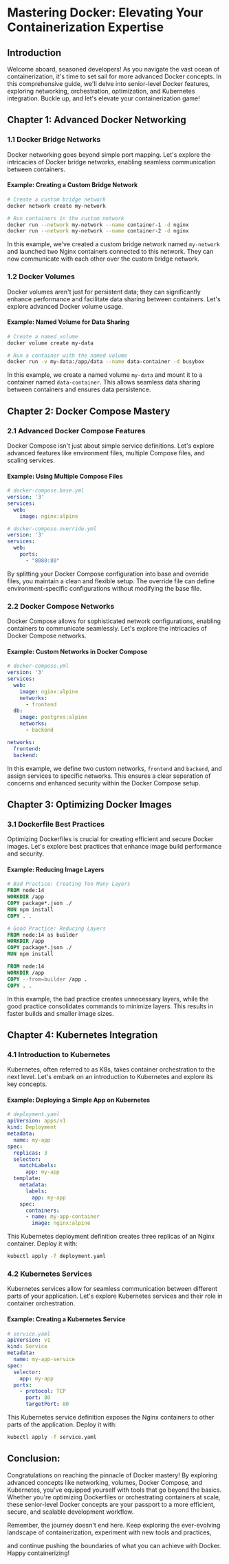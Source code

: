 
# Mastering Docker: Elevating Your Containerization Expertise

## Introduction

Welcome aboard, seasoned developers! As you navigate the vast ocean of containerization, it's time to set sail for more advanced Docker concepts. In this comprehensive guide, we'll delve into senior-level Docker features, exploring networking, orchestration, optimization, and Kubernetes integration. Buckle up, and let's elevate your containerization game!

## Chapter 1: Advanced Docker Networking

### 1.1 Docker Bridge Networks

Docker networking goes beyond simple port mapping. Let's explore the intricacies of Docker bridge networks, enabling seamless communication between containers.

#### Example: Creating a Custom Bridge Network

```bash
# Create a custom bridge network
docker network create my-network

# Run containers in the custom network
docker run --network my-network --name container-1 -d nginx
docker run --network my-network --name container-2 -d nginx
```

In this example, we've created a custom bridge network named `my-network` and launched two Nginx containers connected to this network. They can now communicate with each other over the custom bridge network.

### 1.2 Docker Volumes

Docker volumes aren't just for persistent data; they can significantly enhance performance and facilitate data sharing between containers. Let's explore advanced Docker volume usage.

#### Example: Named Volume for Data Sharing

```bash
# Create a named volume
docker volume create my-data

# Run a container with the named volume
docker run -v my-data:/app/data --name data-container -d busybox
```

In this example, we create a named volume `my-data` and mount it to a container named `data-container`. This allows seamless data sharing between containers and ensures data persistence.

## Chapter 2: Docker Compose Mastery

### 2.1 Advanced Docker Compose Features

Docker Compose isn't just about simple service definitions. Let's explore advanced features like environment files, multiple Compose files, and scaling services.

#### Example: Using Multiple Compose Files

```yaml
# docker-compose.base.yml
version: '3'
services:
  web:
    image: nginx:alpine

# docker-compose.override.yml
version: '3'
services:
  web:
    ports:
      - "8080:80"
```

By splitting your Docker Compose configuration into base and override files, you maintain a clean and flexible setup. The override file can define environment-specific configurations without modifying the base file.

### 2.2 Docker Compose Networks

Docker Compose allows for sophisticated network configurations, enabling containers to communicate seamlessly. Let's explore the intricacies of Docker Compose networks.

#### Example: Custom Networks in Docker Compose

```yaml
# docker-compose.yml
version: '3'
services:
  web:
    image: nginx:alpine
    networks:
      - frontend
  db:
    image: postgres:alpine
    networks:
      - backend

networks:
  frontend:
  backend:
```

In this example, we define two custom networks, `frontend` and `backend`, and assign services to specific networks. This ensures a clear separation of concerns and enhanced security within the Docker Compose setup.

## Chapter 3: Optimizing Docker Images

### 3.1 Dockerfile Best Practices

Optimizing Dockerfiles is crucial for creating efficient and secure Docker images. Let's explore best practices that enhance image build performance and security.

#### Example: Reducing Image Layers

```dockerfile
# Bad Practice: Creating Too Many Layers
FROM node:14
WORKDIR /app
COPY package*.json ./
RUN npm install
COPY . .

# Good Practice: Reducing Layers
FROM node:14 as builder
WORKDIR /app
COPY package*.json ./
RUN npm install

FROM node:14
WORKDIR /app
COPY --from=builder /app .
COPY . .
```

In this example, the bad practice creates unnecessary layers, while the good practice consolidates commands to minimize layers. This results in faster builds and smaller image sizes.

## Chapter 4: Kubernetes Integration

### 4.1 Introduction to Kubernetes

Kubernetes, often referred to as K8s, takes container orchestration to the next level. Let's embark on an introduction to Kubernetes and explore its key concepts.

#### Example: Deploying a Simple App on Kubernetes

```yaml
# deployment.yaml
apiVersion: apps/v1
kind: Deployment
metadata:
  name: my-app
spec:
  replicas: 3
  selector:
    matchLabels:
      app: my-app
  template:
    metadata:
      labels:
        app: my-app
    spec:
      containers:
      - name: my-app-container
        image: nginx:alpine
```

This Kubernetes deployment definition creates three replicas of an Nginx container. Deploy it with:

```bash
kubectl apply -f deployment.yaml
```

### 4.2 Kubernetes Services

Kubernetes services allow for seamless communication between different parts of your application. Let's explore Kubernetes services and their role in container orchestration.

#### Example: Creating a Kubernetes Service

```yaml
# service.yaml
apiVersion: v1
kind: Service
metadata:
  name: my-app-service
spec:
  selector:
    app: my-app
  ports:
    - protocol: TCP
      port: 80
      targetPort: 80
```

This Kubernetes service definition exposes the Nginx containers to other parts of the application. Deploy it with:

```bash
kubectl apply -f service.yaml
```

## Conclusion:

Congratulations on reaching the pinnacle of Docker mastery! By exploring advanced concepts like networking, volumes, Docker Compose, and Kubernetes, you've equipped yourself with tools that go beyond the basics. Whether you're optimizing Dockerfiles or orchestrating containers at scale, these senior-level Docker concepts are your passport to a more efficient, secure, and scalable development workflow.

Remember, the journey doesn't end here. Keep exploring the ever-evolving landscape of containerization, experiment with new tools and practices,

and continue pushing the boundaries of what you can achieve with Docker. Happy containerizing!
